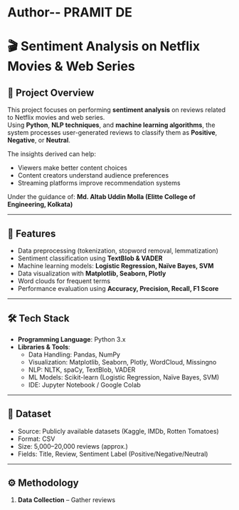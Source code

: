 # Author-- PRAMIT DE
# 🎬 Sentiment Analysis on Netflix Movies & Web Series  

## 📌 Project Overview  
This project focuses on performing **sentiment analysis** on reviews related to Netflix movies and web series.  
Using **Python**, **NLP techniques**, and **machine learning algorithms**, the system processes user-generated reviews to classify them as **Positive**, **Negative**, or **Neutral**.  

The insights derived can help:  
- Viewers make better content choices  
- Content creators understand audience preferences  
- Streaming platforms improve recommendation systems  

Under the guidance of: **Md. Altab Uddin Molla (Elitte College of Engineering, Kolkata)**  

---

## 🚀 Features  
- Data preprocessing (tokenization, stopword removal, lemmatization)  
- Sentiment classification using **TextBlob & VADER**  
- Machine learning models: **Logistic Regression, Naïve Bayes, SVM**  
- Data visualization with **Matplotlib, Seaborn, Plotly**  
- Word clouds for frequent terms  
- Performance evaluation using **Accuracy, Precision, Recall, F1 Score**  

---

## 🛠️ Tech Stack  
- **Programming Language**: Python 3.x  
- **Libraries & Tools**:  
  - Data Handling: Pandas, NumPy  
  - Visualization: Matplotlib, Seaborn, Plotly, WordCloud, Missingno  
  - NLP: NLTK, spaCy, TextBlob, VADER  
  - ML Models: Scikit-learn (Logistic Regression, Naïve Bayes, SVM)  
  - IDE: Jupyter Notebook / Google Colab  

---

## 📂 Dataset  
- Source: Publicly available datasets (Kaggle, IMDb, Rotten Tomatoes)  
- Format: CSV  
- Size: 5,000–20,000 reviews (approx.)  
- Fields: Title, Review, Sentiment Label (Positive/Negative/Neutral)  

---

## ⚙️ Methodology  
1. **Data Collection** – Gather reviews

